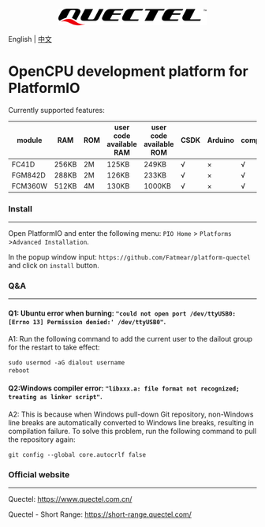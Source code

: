 <p align="center">
<img src="logo.svg" width="60%" >
</p>

English | [中文](README_CN.md)

# OpenCPU development platform for PlatformIO

Currently supported features:

| module  | RAM   | ROM | user code available RAM | user code available ROM | CSDK | Arduino | compile | download | debuger |
| ------- | ----- | --- | ----------------------- | ----------------------- | ---- | ------- | ------- | -------- | ------- |
| FC41D   | 256KB | 2M  | 125KB                   | 249KB                   | √    | ×       | √       | √        | ×       |
| FGM842D | 288KB | 2M  | 126KB                   | 233KB                   | √    | ×       | √       | √        | ×       |
| FCM360W | 512KB | 4M  | 130KB                   | 1000KB                  | √    | ×       | √       | √        | ×       |

### Install
------------------
Open PlatformIO and enter the following menu: `PIO Home` > `Platforms` >` Advanced Installation `.

In the popup window input: `https://github.com/Fatmear/platform-quectel` and click on `install` button.

### Q&A
------------------
#### Q1: Ubuntu error when burning: `"could not open port /dev/ttyUSB0: [Errno 13] Permission denied:' /dev/ttyUSB0"`.

A1: Run the following command to add the current user to the dailout group for the restart to take effect:

```
sudo usermod -aG dialout username
reboot
```

#### Q2:Windows compiler error: `"libxxx.a: file format not recognized; treating as linker script"`.

A2: This is because when Windows pull-down Git repository, non-Windows line breaks are automatically converted to Windows line breaks, resulting in compilation failure. To solve this problem, run the following command to pull the repository again:

```
git config --global core.autocrlf false
```

### Official website
--------------------
Quectel: https://www.quectel.com.cn/

Quectel - Short Range: https://short-range.quectel.com/
